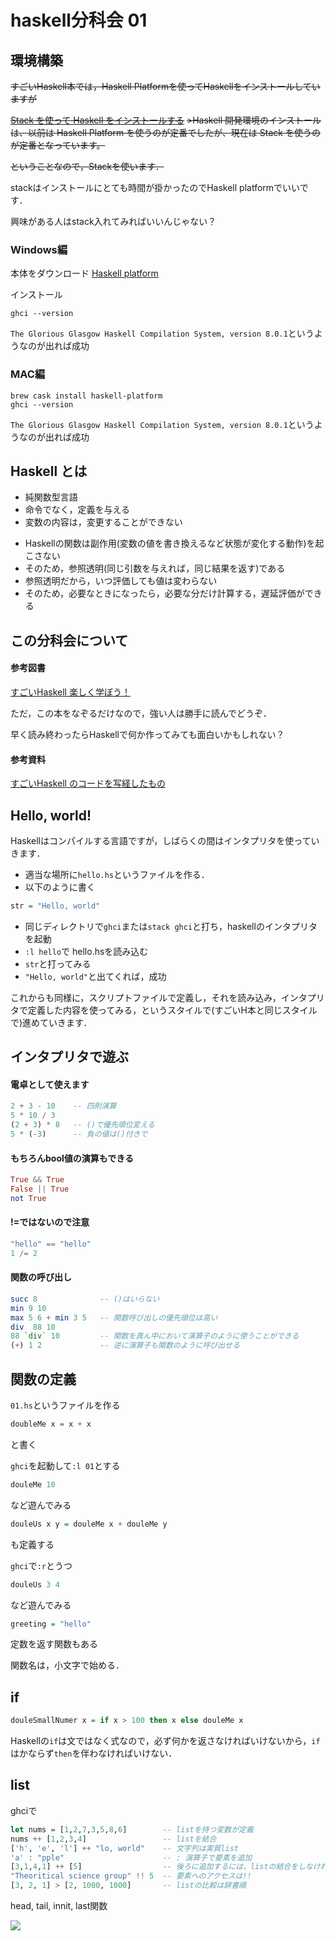 # haskell分科会 01


## 環境構築
~~すごいHaskell本では，Haskell Platformを使ってHaskellをインストールしていますが~~

~~[Stack を使って Haskell をインストールする](https://qiita.com/usamik26/items/fa7c1f14c5ce2a0bd9fc)~~
~~>Haskell 開発環境のインストールは、以前は Haskell Platform を使うのが定番でしたが、現在は Stack を使うのが定番となっています。~~

~~ということなので，Stackを使います．~~

stackはインストールにとても時間が掛かったのでHaskell platformでいいです．

興味がある人はstack入れてみればいいんじゃない？


### Windows編
本体をダウンロード
[Haskell platform](https://www.haskell.org/platform/#windows)

インストール

```
ghci --version
```

`The Glorious Glasgow Haskell Compilation System, version 8.0.1`というようなのが出れば成功


### MAC編
```
brew cask install haskell-platform
ghci --version
```

`The Glorious Glasgow Haskell Compilation System, version 8.0.1`というようなのが出れば成功


## Haskell とは

+ 純関数型言語
+ 命令でなく，定義を与える
+ 変数の内容は，変更することができない
- Haskellの関数は副作用(変数の値を書き換えるなど状態が変化する動作)を起こさない
- そのため，参照透明(同じ引数を与えれば，同じ結果を返す)である
- 参照透明だから，いつ評価しても値は変わらない
- そのため，必要なときになったら，必要な分だけ計算する，遅延評価ができる


## この分科会について
#### 参考図書
[すごいHaskell 楽しく学ぼう！](https://estore.ohmsha.co.jp/titles/978427406885P)

ただ，この本をなぞるだけなので，強い人は勝手に読んでどうぞ．

早く読み終わったらHaskellで何か作ってみても面白いかもしれない？

#### 参考資料
[すごいHaskell のコードを写経したもの](https://github.com/Liesegang/SugoiHaskell)

## Hello, world!
Haskellはコンパイルする言語ですが，しばらくの間はインタプリタを使っていきます．

+ 適当な場所に`hello.hs`というファイルを作る．
+ 以下のように書く

```haskell
str = "Hello, world"
```

+ 同じディレクトリで`ghci`または`stack ghci`と打ち，haskellのインタプリタを起動
+ `:l hello`で hello.hsを読み込む
+ `str`と打ってみる
+ `"Hello, world"`と出てくれば，成功

これからも同様に，スクリプトファイルで定義し，それを読み込み，インタプリタで定義した内容を使ってみる，というスタイルで(すごいH本と同じスタイルで)進めていきます．

## インタプリタで遊ぶ
#### 電卓として使えます
```haskell
2 + 3 - 10    -- 四則演算
5 * 10 / 3
(2 + 3) * 8   -- ()で優先順位変える
5 * (-3)      -- 負の値は()付きで
```

#### もちろんbool値の演算もできる
```haskell
True && True
False || True
not True
```

#### !=ではないので注意
```haskell
"hello" == "hello"
1 /= 2
```

#### 関数の呼び出し
```haskell
succ 8              -- ()はいらない
min 9 10
max 5 6 + min 3 5   -- 関数呼び出しの優先順位は高い
div  88 10
88 `div` 10         -- 関数を真ん中において演算子のように使うことができる
(+) 1 2             -- 逆に演算子も関数のように呼び出せる
```


## 関数の定義

`01.hs`というファイルを作る
```haskell
doubleMe x = x + x
```
と書く

`ghci`を起動して`:l 01`とする

```haskell
douleMe 10
```
など遊んでみる

```haskell
douleUs x y = douleMe x + douleMe y
```
も定義する

`ghci`で`:r`とうつ

```haskell
douleUs 3 4
```
など遊んでみる


```haskell
greeting = "hello"
```
定数を返す関数もある

関数名は，小文字で始める．

## if

```haskell
douleSmallNumer x = if x > 100 then x else douleMe x
```

Haskellの`if`は文ではなく式なので，必ず何かを返さなければいけないから，`if`はかならず`then`を伴わなければいけない．


## list

ghciで
```haskell
let nums = [1,2,7,3,5,8,6]        -- listを持つ変数が定義
nums ++ [1,2,3,4]                 -- listを結合
['h', 'e', 'l'] ++ "lo, world"    -- 文字列は実質list
'a' : "pple"                      -- : 演算子で要素を追加
[3,1,4,1] ++ [5]                  -- 後ろに追加するには，listの結合をしなければいけない
"Theoritical science group" !! 5  -- 要素へのアクセスは!!
[3, 2, 1] > [2, 1000, 1000]       -- listの比較は辞書順
```

head, tail, innit, last関数

![](http://s3.amazonaws.com/lyah/listmonster.png)



























